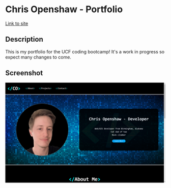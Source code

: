 # Chris Openshaw - Portfolio

[Link to site](https://opeezy.github.io/portfolio/)

## Description

This is my portfolio for the UCF coding bootcamp! It's a work in progress so expect many changes to come.

## Screenshot 

![Portfolio](assets/img/Screenshot%202023-09-06%20181735.png)
